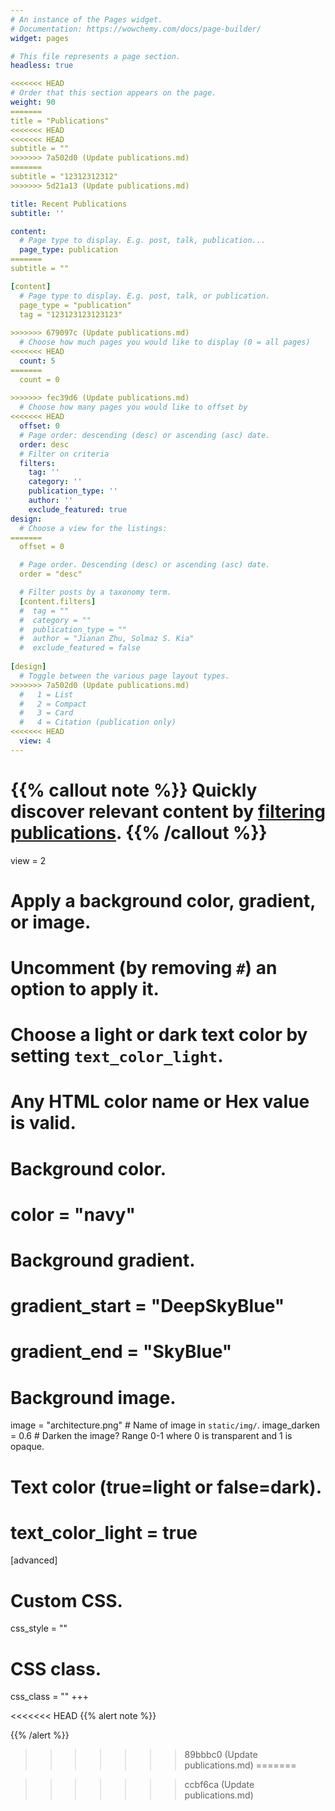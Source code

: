 ```yaml
---
# An instance of the Pages widget.
# Documentation: https://wowchemy.com/docs/page-builder/
widget: pages

# This file represents a page section.
headless: true

<<<<<<< HEAD
# Order that this section appears on the page.
weight: 90
=======
title = "Publications"
<<<<<<< HEAD
<<<<<<< HEAD
subtitle = ""
>>>>>>> 7a502d0 (Update publications.md)
=======
subtitle = "12312312312"
>>>>>>> 5d21a13 (Update publications.md)

title: Recent Publications
subtitle: ''

content:
  # Page type to display. E.g. post, talk, publication...
  page_type: publication
=======
subtitle = ""

[content]
  # Page type to display. E.g. post, talk, or publication.
  page_type = "publication"
  tag = "123123123123123"
  
>>>>>>> 679097c (Update publications.md)
  # Choose how much pages you would like to display (0 = all pages)
<<<<<<< HEAD
  count: 5
=======
  count = 0
  
>>>>>>> fec39d6 (Update publications.md)
  # Choose how many pages you would like to offset by
<<<<<<< HEAD
  offset: 0
  # Page order: descending (desc) or ascending (asc) date.
  order: desc
  # Filter on criteria
  filters:
    tag: ''
    category: ''
    publication_type: ''
    author: ''
    exclude_featured: true
design:
  # Choose a view for the listings:
=======
  offset = 0

  # Page order. Descending (desc) or ascending (asc) date.
  order = "desc"

  # Filter posts by a taxonomy term.
  [content.filters]
  #  tag = ""
  #  category = ""
  #  publication_type = ""
  #  author = "Jianan Zhu, Solmaz S. Kia"
  #  exclude_featured = false
  
[design]
  # Toggle between the various page layout types.
>>>>>>> 7a502d0 (Update publications.md)
  #   1 = List
  #   2 = Compact
  #   3 = Card
  #   4 = Citation (publication only)
<<<<<<< HEAD
  view: 4
---
```


{{% callout note %}}
Quickly discover relevant content by [filtering publications](./publication/).
{{% /callout %}}
=======
  view = 2
  
  # Apply a background color, gradient, or image.
  #   Uncomment (by removing `#`) an option to apply it.
  #   Choose a light or dark text color by setting `text_color_light`.
  #   Any HTML color name or Hex value is valid.
    
  # Background color.
  # color = "navy"
  
  # Background gradient.
  # gradient_start = "DeepSkyBlue"
  # gradient_end = "SkyBlue"
  
  # Background image.
  image = "architecture.png"  # Name of image in `static/img/`.
  image_darken = 0.6  # Darken the image? Range 0-1 where 0 is transparent and 1 is opaque.

  # Text color (true=light or false=dark).
  # text_color_light = true  
  
[advanced]
 # Custom CSS. 
 css_style = ""
 
 # CSS class.
 css_class = ""
+++

<<<<<<< HEAD
{{% alert note %}}
<!-- Quickly discover relevant content by [filtering publications]({{< ref "/publication/_index.md" >}}). -->
{{% /alert %}}
>>>>>>> 89bbbc0 (Update publications.md)
=======
<!-- {{% alert note %}}
Quickly discover relevant content by [filtering publications]({{< ref "/publication/_index.md" >}}).
{{% /alert %}} -->
>>>>>>> ccbf6ca (Update publications.md)
